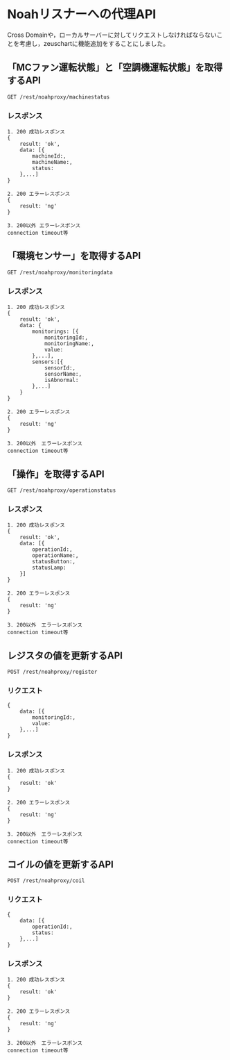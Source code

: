 # Noahリスナーへの代理API

Cross Domainや，ローカルサーバーに対してリクエストしなければならないことを考慮し，zeuschartに機能追加をすることにしました。

## 「MCファン運転状態」と「空調機運転状態」を取得するAPI

```text
GET /rest/noahproxy/machinestatus
```

### レスポンス

```text
1. 200 成功レスポンス
{
    result: 'ok',
    data: [{
        machineId:,
        machineName:,
        status:
    },...]
}

2. 200 エラーレスポンス
{
    result: 'ng'
}

3. 200以外 エラーレスポンス
connection timeout等
```

## 「環境センサー」を取得するAPI

```text
GET /rest/noahproxy/monitoringdata
```

### レスポンス

```text
1. 200 成功レスポンス
{
    result: 'ok',
    data: {
        monitorings: [{
            monitoringId:,
            monitoringName:,
            value:
        },...],
        sensors:[{
            sensorId:,
            sensorName:,
            isAbnormal:
        },...]
    }
}

2. 200 エラーレスポンス
{
    result: 'ng'
}

3. 200以外　エラーレスポンス
connection timeout等
```

## 「操作」を取得するAPI

```text
GET /rest/noahproxy/operationstatus
```

### レスポンス

```text
1. 200 成功レスポンス
{
    result: 'ok',
    data: [{
        operationId:,
        operationName:,
        statusButton:,
        statusLamp:
    }]
}

2. 200 エラーレスポンス
{
    result: 'ng'
}

3. 200以外　エラーレスポンス
connection timeout等
```

## レジスタの値を更新するAPI

```text
POST /rest/noahproxy/register
```

### リクエスト

```text
{
    data: [{
        monitoringId:,
        value:
    },...]
}
```

### レスポンス

```text
1. 200 成功レスポンス
{
    result: 'ok'
}

2. 200 エラーレスポンス
{
    result: 'ng'
}

3. 200以外　エラーレスポンス
connection timeout等
```

## コイルの値を更新するAPI

```text
POST /rest/noahproxy/coil
```

### リクエスト

```text
{
    data: [{
        operationId:,
        status:
    },...]
}
```

### レスポンス

```text
1. 200 成功レスポンス
{
    result: 'ok'
}

2. 200 エラーレスポンス
{
    result: 'ng'
}

3. 200以外　エラーレスポンス
connection timeout等
```
